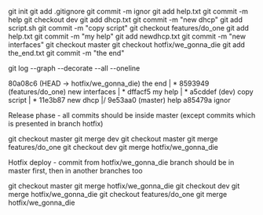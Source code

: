 git init
git add .gitignore
git commit -m ignor
git add help.txt
git commit -m help
git checkout dev
git add dhcp.txt
git commit -m "new dhcp"
git add script.sh
git commit -m "copy script"
git checkout features/do_one
git add help.txt
git commit -m "my help"
git add newdhcp.txt
git commit -m "new interfaces"
git checkout master
git checkout hotfix/we_gonna_die
git add the_end.txt
git commit -m "the end"

git log --graph --decorate --all --oneline

80a08c6 (HEAD -> hotfix/we_gonna_die) the end
| * 8593949 (features/do_one) new interfaces
| * dffacf5 my help
| * a5cddef (dev) copy script
| * 11e3b87 new dhcp
|/
9e53aa0 (master) help
a85479a ignor


Release phase - all commits should be inside master (except commits
 which is presented in branch hotfix)

git checkout master
git merge dev
 git checkout master
 git merge features/do_one
   git checkout dev
   git merge hotfix/we_gonna_die



Hotfix deploy - commit from hotfix/we_gonna_die branch should
 be in master first, then in another branches too

git checkout master
git merge hotfix/we_gonna_die
   git checkout dev
   git merge hotfix/we_gonna_die
     git checkout features/do_one
     git merge hotfix/we_gonna_die
